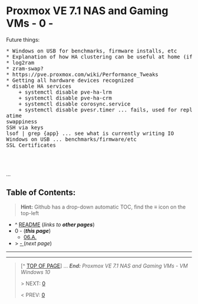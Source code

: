 # Proxmox VE 7.1 NAS and Gaming VMs - 0 - 

Future things:

<pre>
* Windows on USB for benchmarks, firmware installs, etc
* Explanation of how HA clustering can be useful at home (if more than 1 Proxmox device is possible)
* log2ram
* zram-swap?
* https://pve.proxmox.com/wiki/Performance_Tweaks
* Getting all hardware devices recognized
* disable HA services
    + systemctl disable pve-ha-lrm
    + systemctl disable pve-ha-crm
    + systemctl disable corosync.service
    + systemctl disable pvesr.timer ... fails, used for replication (VMs?)
atime
swappiness
SSH via keys
lsof | grep {app} ... see what is currently writing IO
Windows on USB ... benchmarks/firmware/etc
SSL Certificates



</pre>



...

## Table of Contents:
> **Hint:** Github has a drop-down automatic TOC, find the **≡** icon on the top-left

* ^ [README](README.md)  (*links to* ***other pages***)
* 0 - (***this page***)
    + [06.A.](#06a-)
* \> [ - ](..md) (*next page*)

---



---
> [^ [TOP OF PAGE](#proxmox-ve-71-nas-and-gaming-vms---06---vm-windows-10)] ... ***End:*** *Proxmox VE 7.1 NAS and Gaming VMs - VM Windows 10*
> 
> \> NEXT: [0](0..md)
>
> \< PREV: [0 ](0...md)
